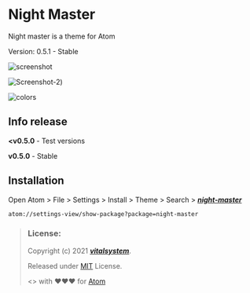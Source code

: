 # Night Master

Night master is a theme for Atom

Version: 0.5.1 - Stable

![screenshot](https://user-images.githubusercontent.com/89705384/132944845-779a4a94-e7bb-4c5a-b62f-149b85db4b56.png)

![Screenshot-2](https://user-images.githubusercontent.com/89705384/132944854-10bb9d5a-412f-4c92-aa3c-2482d2d8d53c.png))

![colors](https://user-images.githubusercontent.com/89705384/132944862-22f91515-3db3-4800-ab98-344664f8ff43.png)

## Info release

**<v0.5.0** - Test versions

**v0.5.0** - Stable

## Installation

Open Atom > File > Settings > Install > Theme > Search > ***[night-master](https://atom.io/themes/night-master)***

```
atom://settings-view/show-package?package=night-master
```

> ### License:
> Copyright (c) 2021 ***[vitalsystem](https://github.com/vitalsystem)***.
>
> Released under [MIT](https://choosealicense.com/licenses/mit/) License.
>
> <> with ❤❤❤ for [Atom](https://atom.io)
